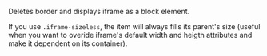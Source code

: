 Deletes border and displays iframe as a block element.

If you use `.iframe-sizeless`, the item will always fills its parent's size (useful when you want to overide iframe's default width and heigth attributes and make it dependent on its container).